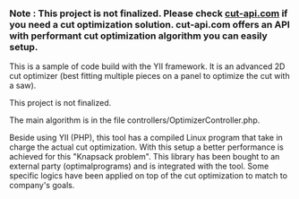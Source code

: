 
### Note : This project is not finalized. Please check [cut-api.com](cut-api.com) if you need a cut optimization solution. cut-api.com offers an API with performant cut optimization algorithm you can easily setup.


This is a sample of code build with the YII framework. It is an advanced 2D cut optimizer (best fitting multiple pieces on a panel to optimize the cut with a saw).

This project is not finalized.

The main algorithm is in the file controllers/OptimizerController.php.

Beside using YII (PHP), this tool has a compiled Linux program that take in charge the actual cut optimization. With this setup a better performance is achieved for this "Knapsack problem". This library has been bought to an external party (optimalprograms) and is integrated with the tool. Some specific logics have been applied on top of the cut optimization to match to company's goals.
